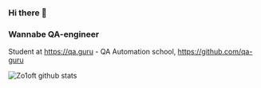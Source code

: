 ### Hi there 👋

### Wannabe QA-engineer

Student at https://qa.guru - QA Automation school, https://github.com/qa-guru

![Zo1oft github stats](https://github-readme-stats.vercel.app/api?username=Zo1oft&show_icons=true&theme=radical)
